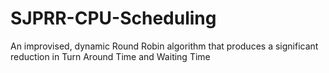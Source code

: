 # SJPRR-CPU-Scheduling
An improvised, dynamic Round Robin algorithm that produces a significant reduction in Turn Around Time and Waiting Time
